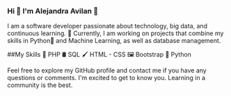 ### Hi 👩 I'm Alejandra Avilan 👋

I am a software developer passionate about technology, big data, and continuous learning. 
🔭 Currently, I am working on projects that combine my skills in Python🐍 and Machine Learning, as well as database management.

##My Skills
🐘 PHP
🛢️ SQL 
🖌 HTML - CSS
🖼 Bootstrap
🐍 Python

Feel free to explore my GitHub profile and contact me if you have any questions or comments. 
I'm excited to get to know you. Learning in a community is the best.

